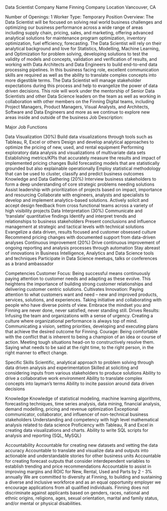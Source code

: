 Data Scientist
Company Name Finning Company Location Vancouver, CA

Number of Openings: 1 Worker Type: Temporary 
Position Overview: 
The Data Scientist will be focused on solving real world business challenges and optimizing our business performance across a wide range of areas including supply chain, pricing, sales, and marketing, offering advanced analytical solutions for maintenance program optimization, inventory optimization, fuel efficiency, forecasting. The Data Scientist will rely on their analytical background and love for Statistics, Modelling, Machine Learning, and Optimization for problem solving, developing solutions to test the validity of models and concepts, validation and verification of results, and working with Data Architects and Data Engineers to build end-to-end data processing pipelines. In this business facing role, excellent communication skills are required as well as the ability to translate complex concepts into more digestible terms. The Data Scientist will manage stakeholder expectations during this process and help to evangelize the power of data driven decisions. This role will work under the mentorship of Senior Data Scientists and other Data Science leaders on the team as well as working in collaboration with other members on the Finning Digital teams, including Project Managers, Product Managers, Visual Analysts, and Architects, Software and Data Engineers and more as we continue to explore new areas inside and outside of the business Job Description:

Major Job Functions

Data Visualization (30%)
Build data visualizations through tools such as Tableau, R, Excel or others
Design and develop analytical approaches to optimize the pricing of new, used, and rental equipment
Performing exploratory data analysis and visualizations of multivariate data sets
Establishing metrics/KPIs that accurately measure the results and impact of implemented pricing changes
Build forecasting models that are statistically grounded but also explainable operationally
Employ statistical methodology that can be used to cluster, classify and predict business outcomes
Knowledge and Data Gathering (20%)
Interview business stakeholders to form a deep understanding of core strategic problems needing solutions
Assist leadership with prioritization of projects based on impact, importance and resourcing
Collaborate with engineers, analysts and specialists to develop and implement analytics-based solutions.
Actively solicit and accept design feedback from cross functional teams across a variety of high visibility projects
Data Interpretation (30%)
Communicate and ‘translate’ quantitative findings
Identify and interpret trends and relationships to business stakeholders
Present conclusions and influence management at strategic and tactical levels with technical solutions
Evangelize a data driven, results focused and customer obsessed culture
Recommend pricing changes with documented support from data-driven analyses 
Continuous improvement (20%)
Drive continuous improvement of ongoing reporting and analysis processes through automation
Stay abreast of innovations in Business Intelligence, Analytics and Data Science tools and techniques
Participate in Data Science meetups, talks or conferences as a brand ambassador

Competencies
Customer Focus: Being successful means continuously paying attention to customer needs and adapting as these evolve. This heightens the importance of building strong customer relationships and delivering customer centric solutions.
Cultivates Innovation: Paying attention to what customers want and need – new and improved products, services, solutions, and experiences. Taking initiative and collaborating with people who have diverse points of view. Embrace the mindset you and Finning are never done, never satisfied, never standing still.
Drives Results: Infusing the team and organizations with a sense of urgency. Creating a culture where organizational performance is always top of mind. Communicating a vision, setting priorities, developing and executing plans that achieve the desired outcome for Finning.
Courage: Being comfortable with the conflict that is inherent to being a champion of an idea or course of action. Meeting tough situations head-on to constructively resolve them. Saying what needs to be said at the right time, to the right person, in the right manner to effect change.

Specific Skills
Scientific, analytical approach to problem solving through data driven analysis and experimentation
Skilled at soliciting and considering inputs from various stakeholders to produce solutions
Ability to drive a collaborative work environment
Ability to translate complex concepts into layman’s terms
Ability to incite passion around data driven decisions

Knowledge
Knowledge of statistical modeling, machine learning algorithms, forecasting techniques, time series analysis, data mining, financial analysis, demand modelling, pricing and revenue optimization
Exceptional communicator, collaborator, and influencer of non-technical business stakeholders
Understanding and competency with high level mathematical analysis related to data science
Proficiency with Tableau, R and Excel in creating data visualizations and charts.
Ability to write SQL scripts for analysis and reporting (SQL, MySQL)

Accountability
Accountable for creating new datasets and vetting the data accuracy
Accountable to translate and visualize data and outputs into actionable and understandable stories for other business units
Accountable for creating forecast outputs that consider interdependent variables to establish trending and price recommendations
Accountable to assist in improving margins and ROIC for New, Rental, Used and Parts by 2 - 3% annually
We are committed to diversity at Finning, to building and sustaining a diverse and inclusive workforce and as an equal opportunity employer we encourage applications from all qualified individuals. Finning does not discriminate against applicants based on genders, races, national and ethnic origins, religions, ages, sexual orientation, marital and family status, and/or mental or physical disabilities.